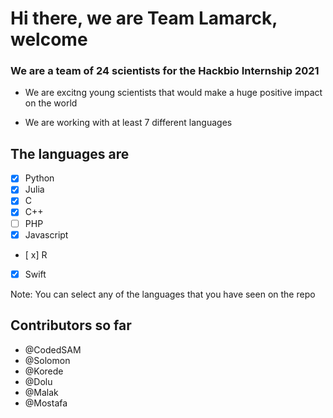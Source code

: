 <h1>Hi there, we are Team Lamarck, welcome</h1>

<h3>We are a team of 24 scientists for the Hackbio Internship 2021</h3>

- We are excitng young scientists that would make a huge positive impact on the world

- We are working with at least 7 different languages

## The languages are 
- [x] Python
- [x] Julia
- [x] C
- [x] C++
- [ ] PHP
- [x] Javascript
- [ x] R
- [x] Swift

Note: You can select any of the languages that you have seen on the repo

## Contributors so far
- @CodedSAM
- @Solomon
- @Korede
- @Dolu
- @Malak
- @Mostafa
